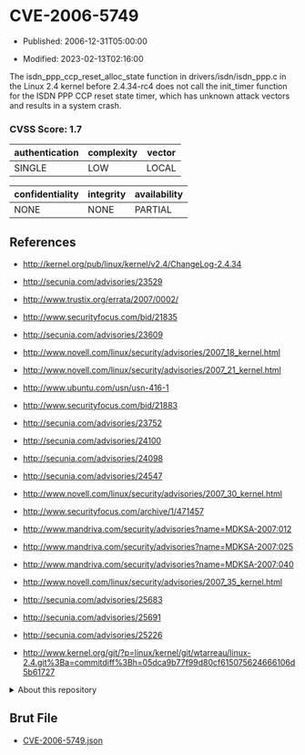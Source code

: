 # CVE-2006-5749

- Published: 2006-12-31T05:00:00

- Modified: 2023-02-13T02:16:00

The isdn_ppp_ccp_reset_alloc_state function in drivers/isdn/isdn_ppp.c in the Linux 2.4 kernel before 2.4.34-rc4 does not call the init_timer function for the ISDN PPP CCP reset state timer, which has unknown attack vectors and results in a system crash.

### CVSS Score: **1.7**

| authentication | complexity | vector |
| --- | --- | --- |
| SINGLE | LOW | LOCAL |

| confidentiality | integrity | availability |
| --- | --- | --- |
| NONE | NONE | PARTIAL |

## References

* http://kernel.org/pub/linux/kernel/v2.4/ChangeLog-2.4.34

* http://secunia.com/advisories/23529

* http://www.trustix.org/errata/2007/0002/

* http://www.securityfocus.com/bid/21835

* http://secunia.com/advisories/23609

* http://www.novell.com/linux/security/advisories/2007_18_kernel.html

* http://www.novell.com/linux/security/advisories/2007_21_kernel.html

* http://www.ubuntu.com/usn/usn-416-1

* http://www.securityfocus.com/bid/21883

* http://secunia.com/advisories/23752

* http://secunia.com/advisories/24100

* http://secunia.com/advisories/24098

* http://secunia.com/advisories/24547

* http://www.novell.com/linux/security/advisories/2007_30_kernel.html

* http://www.securityfocus.com/archive/1/471457

* http://www.mandriva.com/security/advisories?name=MDKSA-2007:012

* http://www.mandriva.com/security/advisories?name=MDKSA-2007:025

* http://www.mandriva.com/security/advisories?name=MDKSA-2007:040

* http://www.novell.com/linux/security/advisories/2007_35_kernel.html

* http://secunia.com/advisories/25683

* http://secunia.com/advisories/25691

* http://secunia.com/advisories/25226

* http://www.kernel.org/git/?p=linux/kernel/git/wtarreau/linux-2.4.git%3Ba=commitdiff%3Bh=05dca9b77f99d80cf615075624666106d5b61727

<details>
<summary>About this repository</summary> 

  This repository is part of the project [Live Hack CVE](https://github.com/Live-Hack-CVE). Main website can be found [www.live-hack.org](https://www.live-hack.org) 
  
  Made by [Sn0wAlice](https://github.com/Sn0wAlice) for the people that care about security and need to have a feed of the latest CVEs. Hope you enjoy it, don't forget to star the repo and follow me on [Twitter](https://twitter.com/Sn0wAlice) and [Github](https://github.com/Sn0wAlice). And that is my [personnal website](https://www.alice-snow.me/)

  - [Home Page](https://github.com/Live-Hack-CVE)
  - [Framework](https://github.com/Live-Hack-CVE/cve-framework)
  - [CVE database](https://github.com/Live-Hack-CVE/full_database)
  - [Changelog](https://github.com/Live-Hack-CVE/Changelog)
</details>

## Brut File

* [CVE-2006-5749.json](https://raw.githubusercontent.com/Live-Hack-CVE/full_database/main/cves/2006/CVE-2006-5749.json)

